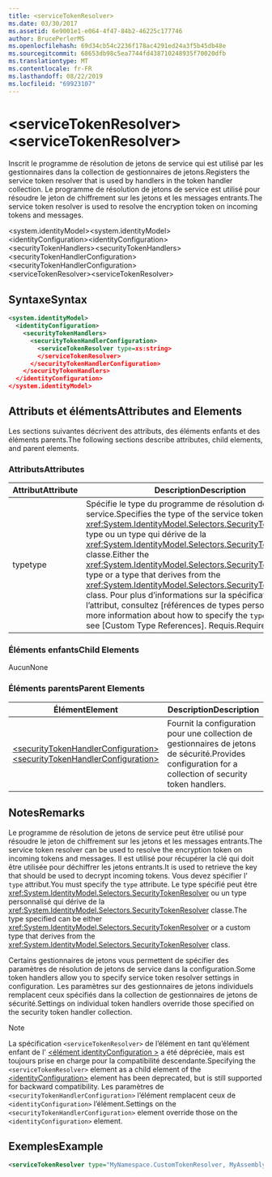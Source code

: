 ```yaml
---
title: <serviceTokenResolver>
ms.date: 03/30/2017
ms.assetid: 6e9001e1-e064-4f47-84b2-46225c177746
author: BrucePerlerMS
ms.openlocfilehash: 69d34cb54c2236f178ac4291ed24a3f5b45db48e
ms.sourcegitcommit: 68653db98c5ea7744fd438710248935f70020dfb
ms.translationtype: MT
ms.contentlocale: fr-FR
ms.lasthandoff: 08/22/2019
ms.locfileid: "69923107"
---
```

# <a name="servicetokenresolver"></a><span data-ttu-id="1743d-101">\<serviceTokenResolver></span><span class="sxs-lookup"><span data-stu-id="1743d-101">\<serviceTokenResolver></span></span>
<span data-ttu-id="1743d-102">Inscrit le programme de résolution de jetons de service qui est utilisé par les gestionnaires dans la collection de gestionnaires de jetons.</span><span class="sxs-lookup"><span data-stu-id="1743d-102">Registers the service token resolver that is used by handlers in the token handler collection.</span></span> <span data-ttu-id="1743d-103">Le programme de résolution de jetons de service est utilisé pour résoudre le jeton de chiffrement sur les jetons et les messages entrants.</span><span class="sxs-lookup"><span data-stu-id="1743d-103">The service token resolver is used to resolve the encryption token on incoming tokens and messages.</span></span>  
  
 <span data-ttu-id="1743d-104">\<system.identityModel></span><span class="sxs-lookup"><span data-stu-id="1743d-104">\<system.identityModel></span></span>  
<span data-ttu-id="1743d-105">\<identityConfiguration></span><span class="sxs-lookup"><span data-stu-id="1743d-105">\<identityConfiguration></span></span>  
<span data-ttu-id="1743d-106">\<securityTokenHandlers></span><span class="sxs-lookup"><span data-stu-id="1743d-106">\<securityTokenHandlers></span></span>  
<span data-ttu-id="1743d-107">\<securityTokenHandlerConfiguration></span><span class="sxs-lookup"><span data-stu-id="1743d-107">\<securityTokenHandlerConfiguration></span></span>  
<span data-ttu-id="1743d-108">\<serviceTokenResolver></span><span class="sxs-lookup"><span data-stu-id="1743d-108">\<serviceTokenResolver></span></span>  
  
## <a name="syntax"></a><span data-ttu-id="1743d-109">Syntaxe</span><span class="sxs-lookup"><span data-stu-id="1743d-109">Syntax</span></span>  
  
```xml  
<system.identityModel>  
  <identityConfiguration>  
    <securityTokenHandlers>  
      <securityTokenHandlerConfiguration>  
        <serviceTokenResolver type=xs:string>  
        </serviceTokenResolver>  
      </securityTokenHandlerConfiguration>  
    </securityTokenHandlers>  
  </identityConfiguration>  
</system.identityModel>  
```  
  
## <a name="attributes-and-elements"></a><span data-ttu-id="1743d-110">Attributs et éléments</span><span class="sxs-lookup"><span data-stu-id="1743d-110">Attributes and Elements</span></span>  
 <span data-ttu-id="1743d-111">Les sections suivantes décrivent des attributs, des éléments enfants et des éléments parents.</span><span class="sxs-lookup"><span data-stu-id="1743d-111">The following sections describe attributes, child elements, and parent elements.</span></span>  
  
### <a name="attributes"></a><span data-ttu-id="1743d-112">Attributs</span><span class="sxs-lookup"><span data-stu-id="1743d-112">Attributes</span></span>  
  
|<span data-ttu-id="1743d-113">Attribut</span><span class="sxs-lookup"><span data-stu-id="1743d-113">Attribute</span></span>|<span data-ttu-id="1743d-114">Description</span><span class="sxs-lookup"><span data-stu-id="1743d-114">Description</span></span>|  
|---------------|-----------------|  
|<span data-ttu-id="1743d-115">type</span><span class="sxs-lookup"><span data-stu-id="1743d-115">type</span></span>|<span data-ttu-id="1743d-116">Spécifie le type du programme de résolution de jetons de service.</span><span class="sxs-lookup"><span data-stu-id="1743d-116">Specifies the type of the service token resolver.</span></span> <span data-ttu-id="1743d-117">Le <xref:System.IdentityModel.Selectors.SecurityTokenResolver> type ou un type qui dérive de la <xref:System.IdentityModel.Selectors.SecurityTokenResolver> classe.</span><span class="sxs-lookup"><span data-stu-id="1743d-117">Either the <xref:System.IdentityModel.Selectors.SecurityTokenResolver> type or a type that derives from the <xref:System.IdentityModel.Selectors.SecurityTokenResolver> class.</span></span> <span data-ttu-id="1743d-118">Pour plus d’informations sur la spécification de `type` l’attribut, consultez [références de types personnalisés].</span><span class="sxs-lookup"><span data-stu-id="1743d-118">For more information about how to specify the `type` attribute, see [Custom Type References].</span></span> <span data-ttu-id="1743d-119">Requis.</span><span class="sxs-lookup"><span data-stu-id="1743d-119">Required.</span></span>|  
  
### <a name="child-elements"></a><span data-ttu-id="1743d-120">Éléments enfants</span><span class="sxs-lookup"><span data-stu-id="1743d-120">Child Elements</span></span>  
 <span data-ttu-id="1743d-121">Aucun</span><span class="sxs-lookup"><span data-stu-id="1743d-121">None</span></span>  
  
### <a name="parent-elements"></a><span data-ttu-id="1743d-122">Éléments parents</span><span class="sxs-lookup"><span data-stu-id="1743d-122">Parent Elements</span></span>  
  
|<span data-ttu-id="1743d-123">Élément</span><span class="sxs-lookup"><span data-stu-id="1743d-123">Element</span></span>|<span data-ttu-id="1743d-124">Description</span><span class="sxs-lookup"><span data-stu-id="1743d-124">Description</span></span>|  
|-------------|-----------------|  
|[<span data-ttu-id="1743d-125">\<securityTokenHandlerConfiguration></span><span class="sxs-lookup"><span data-stu-id="1743d-125">\<securityTokenHandlerConfiguration></span></span>](securitytokenhandlerconfiguration.md)|<span data-ttu-id="1743d-126">Fournit la configuration pour une collection de gestionnaires de jetons de sécurité.</span><span class="sxs-lookup"><span data-stu-id="1743d-126">Provides configuration for a collection of security token handlers.</span></span>|  
  
## <a name="remarks"></a><span data-ttu-id="1743d-127">Notes</span><span class="sxs-lookup"><span data-stu-id="1743d-127">Remarks</span></span>  
 <span data-ttu-id="1743d-128">Le programme de résolution de jetons de service peut être utilisé pour résoudre le jeton de chiffrement sur les jetons et les messages entrants.</span><span class="sxs-lookup"><span data-stu-id="1743d-128">The service token resolver can be used to resolve the encryption token on incoming tokens and messages.</span></span> <span data-ttu-id="1743d-129">Il est utilisé pour récupérer la clé qui doit être utilisée pour déchiffrer les jetons entrants.</span><span class="sxs-lookup"><span data-stu-id="1743d-129">It is used to retrieve the key that should be used to decrypt incoming tokens.</span></span> <span data-ttu-id="1743d-130">Vous devez spécifier l' `type` attribut.</span><span class="sxs-lookup"><span data-stu-id="1743d-130">You must specify the `type` attribute.</span></span> <span data-ttu-id="1743d-131">Le type spécifié peut être <xref:System.IdentityModel.Selectors.SecurityTokenResolver> ou un type personnalisé qui dérive de la <xref:System.IdentityModel.Selectors.SecurityTokenResolver> classe.</span><span class="sxs-lookup"><span data-stu-id="1743d-131">The type specified can be either <xref:System.IdentityModel.Selectors.SecurityTokenResolver> or a custom type that derives from the <xref:System.IdentityModel.Selectors.SecurityTokenResolver> class.</span></span>  
  
 <span data-ttu-id="1743d-132">Certains gestionnaires de jetons vous permettent de spécifier des paramètres de résolution de jetons de service dans la configuration.</span><span class="sxs-lookup"><span data-stu-id="1743d-132">Some token handlers allow you to specify service token resolver settings in configuration.</span></span> <span data-ttu-id="1743d-133">Les paramètres sur des gestionnaires de jetons individuels remplacent ceux spécifiés dans la collection de gestionnaires de jetons de sécurité.</span><span class="sxs-lookup"><span data-stu-id="1743d-133">Settings on individual token handlers override those specified on the security token handler collection.</span></span>  
  
> [!NOTE]
> <span data-ttu-id="1743d-134">La spécification `<serviceTokenResolver>` de l’élément en tant qu’élément enfant de l' [ \<élément identityConfiguration >](identityconfiguration.md) a été dépréciée, mais est toujours prise en charge pour la compatibilité descendante.</span><span class="sxs-lookup"><span data-stu-id="1743d-134">Specifying the `<serviceTokenResolver>` element as a child element of the [\<identityConfiguration>](identityconfiguration.md) element has been deprecated, but is still supported for backward compatibility.</span></span> <span data-ttu-id="1743d-135">Les paramètres de `<securityTokenHandlerConfiguration>` l’élément remplacent ceux de `<identityConfiguration>` l’élément.</span><span class="sxs-lookup"><span data-stu-id="1743d-135">Settings on the `<securityTokenHandlerConfiguration>` element override those on the `<identityConfiguration>` element.</span></span>  
  
## <a name="example"></a><span data-ttu-id="1743d-136">Exemples</span><span class="sxs-lookup"><span data-stu-id="1743d-136">Example</span></span>  
  
```xml  
<serviceTokenResolver type="MyNamespace.CustomTokenResolver, MyAssembly" />  
```
